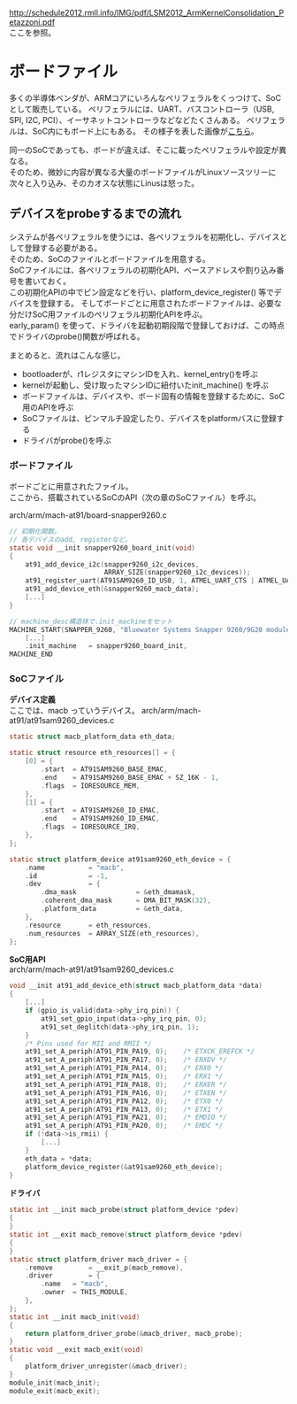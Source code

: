 http://schedule2012.rmll.info/IMG/pdf/LSM2012_ArmKernelConsolidation_Petazzoni.pdf  
ここを参照。

# ボードファイル

多くの半導体ベンダが、ARMコアにいろんなペリフェラルをくっつけて、SoCとして販売している。
ペリフェラルには、UART、バスコントローラ（USB, SPI, I2C, PCI）、イーサネットコントローラなどなどたくさんある。
ペリフェラルは、SoC内にもボード上にもある。
その様子を表した画像が[こちら](https://github.com/mozomozo101/kernel_docs/blob/master/soc-board-peripherals.png)。

同一のSoCであっても、ボードが違えば、そこに載ったペリフェラルや設定が異なる。  
そのため、微妙に内容が異なる大量のボードファイルがLinuxソースツリーに次々と入り込み、そのカオスな状態にLinusは怒った。

## デバイスをprobeするまでの流れ

システムが各ペリフェラルを使うには、各ペリフェラルを初期化し、デバイスとして登録する必要がある。  
そのため、SoCのファイルとボードファイルを用意する。  
SoCファイルには、各ペリフェラルの初期化API、ベースアドレスや割り込み番号を書いておく。  
この初期化APIの中でピン設定などを行い、platform_device_register() 等でデバイスを登録する。
そしてボードごとに用意されたボードファイルは、必要な分だけSoC用ファイルのペリフェラル初期化APIを呼ぶ。  
early_param() を使って、ドライバを起動初期段階で登録しておけば、この時点でドライバのprobe()関数が呼ばれる。  

まとめると、流れはこんな感じ。  
* bootloaderが、r1レジスタにマシンIDを入れ、kernel_entry()を呼ぶ
* kernelが起動し、受け取ったマシンIDに紐付いたinit_machine() を呼ぶ
* ボードファイルは、デバイスや、ボード固有の情報を登録するために、SoC用のAPIを呼ぶ
* SoCファイルは、ピンマルチ設定したり、デバイスをplatformバスに登録する
* ドライバがprobe()を呼ぶ


### ボードファイル
ボードごとに用意されたファイル。  
ここから、搭載されているSoCのAPI（次の章のSoCファイル）を呼ぶ。  

arch/arm/mach-at91/board-snapper9260.c
```c
// 初期化関数。
// 各デバイスのadd, registerなど。
static void __init snapper9260_board_init(void)
{
    at91_add_device_i2c(snapper9260_i2c_devices, 
                        ARRAY_SIZE(snapper9260_i2c_devices));
    at91_register_uart(AT91SAM9260_ID_US0, 1, ATMEL_UART_CTS | ATMEL_UART_RTS);
    at91_add_device_eth(&snapper9260_macb_data);
    [...]
}

// machine_desc構造体で.init_machineをセット
MACHINE_START(SNAPPER_9260, "Bluewater Systems Snapper 9260/9G20 module")
    [...]
    .init_machine   = snapper9260_board_init,
MACHINE_END
```

### SoCファイル
**デバイス定義**  
ここでは、macb っていうデバイス。
arch/arm/mach-at91/at91sam9260_devices.c

```c
static struct macb_platform_data eth_data;

static struct resource eth_resources[] = {
    [0] = {
        .start  = AT91SAM9260_BASE_EMAC,
        .end    = AT91SAM9260_BASE_EMAC + SZ_16K - 1,
        .flags  = IORESOURCE_MEM,
    },
    [1] = {
        .start  = AT91SAM9260_ID_EMAC,
        .end    = AT91SAM9260_ID_EMAC,
        .flags  = IORESOURCE_IRQ,
    },
};

static struct platform_device at91sam9260_eth_device = {
    .name           = "macb",
    .id             = -1,
    .dev            = {
        .dma_mask               = &eth_dmamask,
        .coherent_dma_mask      = DMA_BIT_MASK(32),
        .platform_data          = &eth_data,
    },
    .resource       = eth_resources,
    .num_resources  = ARRAY_SIZE(eth_resources),
};
```

**SoC用API**  
arch/arm/mach-at91/at91sam9260_devices.c
```c
void __init at91_add_device_eth(struct macb_platform_data *data)
{
    [...]
    if (gpio_is_valid(data->phy_irq_pin)) {
        at91_set_gpio_input(data->phy_irq_pin, 0);
        at91_set_deglitch(data->phy_irq_pin, 1);
    }
    /* Pins used for MII and RMII */
    at91_set_A_periph(AT91_PIN_PA19, 0);    /* ETXCK_EREFCK */
    at91_set_A_periph(AT91_PIN_PA17, 0);    /* ERXDV */
    at91_set_A_periph(AT91_PIN_PA14, 0);    /* ERX0 */
    at91_set_A_periph(AT91_PIN_PA15, 0);    /* ERX1 */
    at91_set_A_periph(AT91_PIN_PA18, 0);    /* ERXER */
    at91_set_A_periph(AT91_PIN_PA16, 0);    /* ETXEN */
    at91_set_A_periph(AT91_PIN_PA12, 0);    /* ETX0 */
    at91_set_A_periph(AT91_PIN_PA13, 0);    /* ETX1 */
    at91_set_A_periph(AT91_PIN_PA21, 0);    /* EMDIO */
    at91_set_A_periph(AT91_PIN_PA20, 0);    /* EMDC */
    if (!data->is_rmii) {
        [...]
    }
    eth_data = *data;
    platform_device_register(&at91sam9260_eth_device);
}

```

**ドライバ**
```c
static int __init macb_probe(struct platform_device *pdev)
{
}
static int __exit macb_remove(struct platform_device *pdev)
{
}
static struct platform_driver macb_driver = {
    .remove         = __exit_p(macb_remove),
    .driver         = {
        .name   = "macb",
        .owner  = THIS_MODULE,
    },
};
static int __init macb_init(void)
{
    return platform_driver_probe(&macb_driver, macb_probe);
}
static void __exit macb_exit(void)
{
    platform_driver_unregister(&macb_driver);
}
module_init(macb_init);
module_exit(macb_exit);

```

# 
